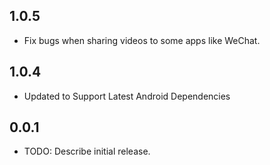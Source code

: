 ## 1.0.5
* Fix bugs when sharing videos to some apps like WeChat.

## 1.0.4

* Updated to Support Latest Android Dependencies


## 0.0.1

* TODO: Describe initial release.

